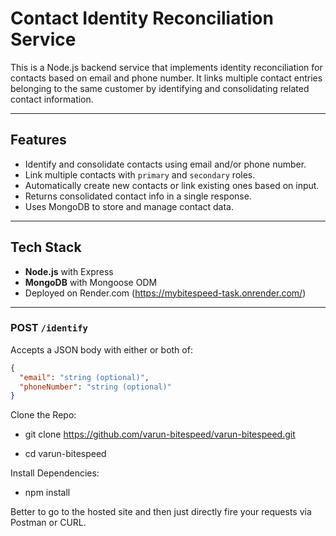 # Contact Identity Reconciliation Service

This is a Node.js backend service that implements identity reconciliation for contacts based on email and phone number. It links multiple contact entries belonging to the same customer by identifying and consolidating related contact information.

---

## Features

- Identify and consolidate contacts using email and/or phone number.
- Link multiple contacts with `primary` and `secondary` roles.
- Automatically create new contacts or link existing ones based on input.
- Returns consolidated contact info in a single response.
- Uses MongoDB to store and manage contact data.

---

## Tech Stack

- **Node.js** with Express
- **MongoDB** with Mongoose ODM
- Deployed on Render.com (https://mybitespeed-task.onrender.com/)

---

### POST `/identify`

Accepts a JSON body with either or both of:

```json
{
  "email": "string (optional)",
  "phoneNumber": "string (optional)"
}
```
Clone the Repo:
- git clone https://github.com/varun-bitespeed/varun-bitespeed.git

- cd varun-bitespeed

Install Dependencies:

- npm install

Better to go to the hosted site and then just directly fire your requests via Postman or CURL.

